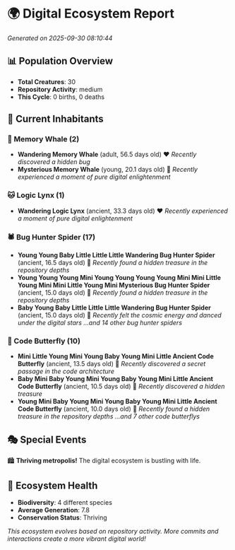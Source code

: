 # 🌍 Digital Ecosystem Report
*Generated on 2025-09-30 08:10:44*

## 📊 Population Overview
- **Total Creatures**: 30
- **Repository Activity**: medium
- **This Cycle**: 0 births, 0 deaths

## 👥 Current Inhabitants

### 🐋 Memory Whale (2)
- **Wandering Memory Whale** (adult, 56.5 days old) ❤️
  *Recently discovered a hidden bug*
- **Mysterious Memory Whale** (young, 20.1 days old) 💚
  *Recently experienced a moment of pure digital enlightenment*

### 🐱 Logic Lynx (1)
- **Wandering Logic Lynx** (ancient, 33.3 days old) ❤️
  *Recently experienced a moment of pure digital enlightenment*

### 🕷️ Bug Hunter Spider (17)
- **Young Young Baby Little Little Little Wandering Bug Hunter Spider** (ancient, 16.5 days old) 💚
  *Recently found a hidden treasure in the repository depths*
- **Young Young Young Mini Young Young Young Young Mini Mini Little Young Mini Mini Little Young Mini Mysterious Bug Hunter Spider** (ancient, 15.0 days old) 💚
  *Recently found a hidden treasure in the repository depths*
- **Baby Young Baby Little Little Little Wandering Bug Hunter Spider** (ancient, 15.0 days old) 💚
  *Recently felt the cosmic energy and danced under the digital stars*
  *...and 14 other bug hunter spiders*

### 🦋 Code Butterfly (10)
- **Mini Little Young Mini Young Baby Young Mini Little Ancient Code Butterfly** (ancient, 13.5 days old) 💛
  *Recently discovered a secret passage in the code architecture*
- **Baby Mini Baby Young Mini Young Baby Young Mini Little Ancient Code Butterfly** (ancient, 10.5 days old) 💚
  *Recently discovered a hidden treasure*
- **Young Mini Baby Young Mini Young Baby Young Mini Little Ancient Code Butterfly** (ancient, 10.0 days old) 💚
  *Recently found a hidden treasure in the repository depths*
  *...and 7 other code butterflys*

## 🎭 Special Events

🏙️ **Thriving metropolis!** The digital ecosystem is bustling with life.

## 🔬 Ecosystem Health
- **Biodiversity**: 4 different species
- **Average Generation**: 7.8
- **Conservation Status**: Thriving

*This ecosystem evolves based on repository activity. More commits and interactions create a more vibrant digital world!*